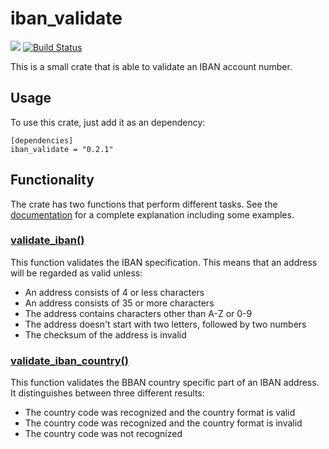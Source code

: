 # iban_validate
[![](http://meritbadge.herokuapp.com/iban_validate)](https://crates.io/crates/iban_validate)
[![Build Status](https://travis-ci.org/ThomasdenH/iban_validate.svg?branch=master)](https://travis-ci.org/ThomasdenH/iban_validate)

This is a small crate that is able to validate an IBAN account number.

## Usage
To use this crate, just add it as an dependency:
    
    [dependencies]
    iban_validate = "0.2.1"

## Functionality
The crate has two functions that perform different tasks. See the [documentation](https://docs.rs/iban_validate/) for a
complete explanation including some examples.

### [validate_iban()](https://docs.rs/iban_validate/0.2.1/iban/fn.validate_iban.html)
This function validates the IBAN specification. This means that an address will be regarded as valid unless:
- An address consists of 4 or less characters
- An address consists of 35 or more characters
- The address contains characters other than A-Z or 0-9
- The address doesn't start with two letters, followed by two numbers
- The checksum of the address is invalid

### [validate_iban_country()](https://docs.rs/iban_validate/0.2.1/iban/fn.validate_iban_country.html)
This function validates the BBAN country specific part of an IBAN address. It distinguishes between three different 
results:
- The country code was recognized and the country format is valid
- The country code was recognized and the country format is invalid
- The country code was not recognized
